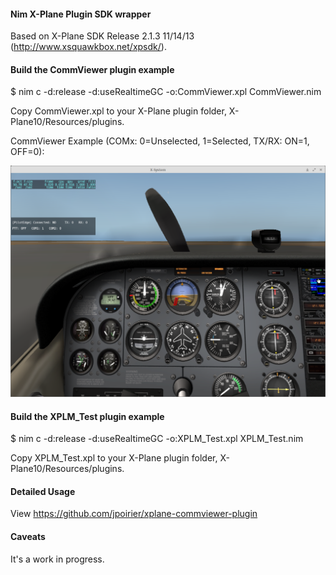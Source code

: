 #### Nim X-Plane Plugin SDK wrapper

Based on X-Plane SDK Release 2.1.3 11/14/13 (http://www.xsquawkbox.net/xpsdk/).


####  Build the CommViewer plugin example
$ nim c -d:release -d:useRealtimeGC -o:CommViewer.xpl CommViewer.nim

Copy CommViewer.xpl to your X-Plane plugin folder, X-Plane10/Resources/plugins.

CommViewer Example (COMx: 0=Unselected, 1=Selected, TX/RX: ON=1, OFF=0):

![Alt text](./images/CommViewer.png "X-Plane screenshot")


#### Build the XPLM_Test plugin example
$ nim c -d:release -d:useRealtimeGC -o:XPLM_Test.xpl XPLM_Test.nim

Copy XPLM_Test.xpl to your X-Plane plugin folder, X-Plane10/Resources/plugins.


#### Detailed Usage
View https://github.com/jpoirier/xplane-commviewer-plugin


#### Caveats
It's a work in progress.
